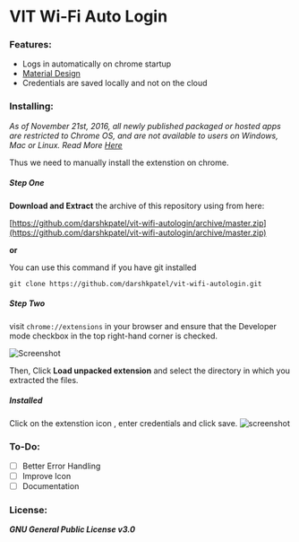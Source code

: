 # VIT Wi-Fi Auto Login

### Features:

* Logs in automatically on chrome startup
* [Material Design](http://materializecss.com)
* Credentials are saved locally and not on the cloud 

### Installing:
*As of November 21st, 2016, all newly published packaged or hosted apps are restricted to Chrome OS, and are not available to users on Windows, Mac or Linux. Read More [Here](http://blog.chromium.org/2016/08/from-chrome-apps-to-web.html)*

Thus we need to manually install the extenstion on chrome. 

##### Step One
**Download and Extract** the archive of this repository using from here:

[https://github.com/darshkpatel/vit-wifi-autologin/archive/master.zip](https://github.com/darshkpatel/vit-wifi-autologin/archive/master.zip)

**or**

You can use this command if you have git installed 

`git clone https://github.com/darshkpatel/vit-wifi-autologin.git` 


##### Step Two
visit `chrome://extensions` in your browser and ensure that the Developer mode checkbox in the top right-hand corner is checked.

![Screenshot](https://user-images.githubusercontent.com/11258286/44358002-4ce50e00-a4d1-11e8-8710-a8377ea71634.png)

Then, Click **Load unpacked extension** and select the directory in which you extracted the files.

##### Installed
Click on the extenstion icon , enter credentials and click save.
![screenshot](https://user-images.githubusercontent.com/11258286/44358668-53748500-a4d3-11e8-976d-b19ef0208758.png)



### To-Do:
- [ ] Better Error Handling
- [ ] Improve Icon
- [ ] Documentation

### License:
 ***GNU General Public License v3.0***
